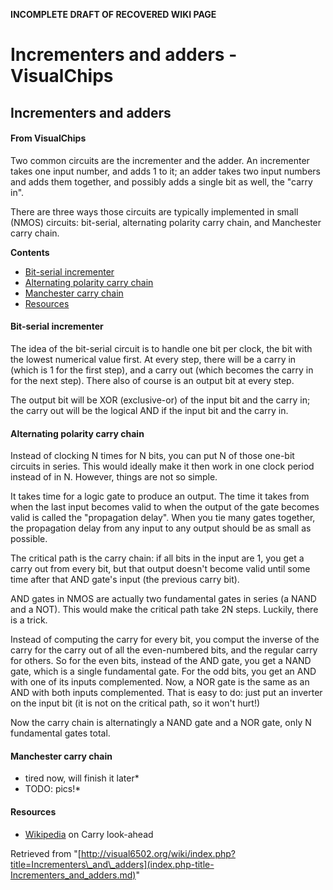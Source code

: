 **INCOMPLETE DRAFT OF RECOVERED WIKI PAGE**

# Incrementers and adders - VisualChips

## Incrementers and adders

#### From VisualChips

Two common circuits are the incrementer and the adder.  An incrementer
takes one input number, and adds 1 to it; an adder takes two input
numbers and adds them together, and possibly adds a single bit as
well, the "carry in".

There are three ways those circuits are typically implemented in small
(NMOS) circuits: bit-serial, alternating polarity carry chain, and
Manchester carry chain.

**Contents**

- [Bit-serial incrementer](#bit-serial-incrementer)
- [Alternating polarity carry chain](#alternating-polarity-carry-chain)
- [Manchester carry chain](#manchester-carry-chain)
- [Resources](#resources)

#### Bit-serial incrementer

The idea of the bit-serial circuit is to handle one bit per clock, the
bit with the lowest numerical value first.  At every step, there will
be a carry in (which is 1 for the first step), and a carry out (which
becomes the carry in for the next step).  There also of course is an
output bit at every step.

The output bit will be XOR (exclusive-or) of the input bit and the
carry in; the carry out will be the logical AND if the input bit and
the carry in.

#### Alternating polarity carry chain

Instead of clocking N times for N bits, you can put N of those one-bit
circuits in series.  This would ideally make it then work in one clock
period instead of in N.  However, things are not so simple.

It takes time for a logic gate to produce an output.  The time it takes
from when the last input becomes valid to when the output of the gate
becomes valid is called the "propagation delay".  When you tie many
gates together, the propagation delay from any input to any output
should be as small as possible.

The critical path is the carry chain: if all bits in the input are 1,
you get a carry out from every bit, but that output doesn't become
valid until some time after that AND gate's input (the previous carry
bit).

AND gates in NMOS are actually two fundamental gates in series (a NAND
and a NOT).  This would make the critical path take 2N steps.  Luckily,
there is a trick.

Instead of computing the carry for every bit, you comput the inverse of
the carry for the carry out of all the even-numbered bits, and the regular
carry for others.  So for the even bits, instead of the AND gate, you
get a NAND gate, which is a single fundamental gate.  For the odd bits,
you get an AND with one of its inputs complemented.  Now, a NOR gate is
the same as an AND with both inputs complemented.  That is easy to do:
just put an inverter on the input bit (it is not on the critical path,
so it won't hurt!)

Now the carry chain is alternatingly a NAND gate and a NOR gate, only
N fundamental gates total.

#### Manchester carry chain

- tired now, will finish it later*
- TODO: pics!*

#### Resources

- [Wikipedia](http://en.wikipedia.org/wiki/Carry_look-ahead_adder) on Carry look-ahead

Retrieved from "[http://visual6502.org/wiki/index.php?title=Incrementers\_and\_adders](index.php-title-Incrementers_and_adders.md)"

